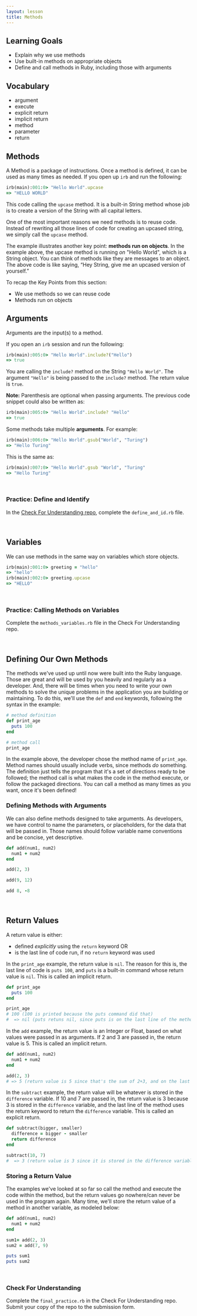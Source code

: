 ```yaml
---
layout: lesson
title: Methods
---
```


## Learning Goals

- Explain why we use methods
- Use built-in methods on appropriate objects
- Define and call methods in Ruby, including those with arguments

## Vocabulary

- <span class="vocab">argument</span>
- <span class="vocab">execute</span>
- <span class="vocab">explicit return</span>
- <span class="vocab">implicit return</span>
- <span class="vocab">method</span>
- <span class="vocab">parameter</span>
- <span class="vocab">return</span>

## Methods

A <span class="vocab">Method</span> is a package of instructions. Once a method is defined, it can be used as many times as needed. If you open up `irb` and run the following:

```ruby
irb(main):001:0> "Hello World".upcase
=> "HELLO WORLD"
```

This code calling the `upcase` method. It is a built-in String method whose job is to create a version of the String with all capital letters.

One of the most important reasons we need methods is to reuse code. Instead of rewriting all those lines of code for creating an upcased string, we simply call the `upcase` method.

The example illustrates another key point: **methods run on objects**. In the example above, the upcase method is running _on_ "Hello World", which is a String object. You can think of methods like they are messages to an object. The above code is like saying, “Hey String, give me an upcased version of yourself.”

To recap the Key Points from this section:
- We use methods so we can reuse code
- Methods run on objects

## Arguments

<span class="vocab">Arguments</span> are the input(s) to a method.

If you open an `irb` session and run the following:

```ruby
irb(main):005:0> "Hello World".include?("Hello")
=> true
```

You are calling the `include?` method on the String `"Hello World"`. The argument `"Hello"` is being passed to the `include?` method. The return value is `true`.

**Note:** Parenthesis are optional when passing arguments. The previous code snippet could also be written as:

```ruby
irb(main):005:0> "Hello World".include? "Hello"
=> true
```

Some methods take multiple **arguments**. For example:

```ruby
irb(main):006:0> "Hello World".gsub("World", "Turing")
=> "Hello Turing"
```

This is the same as:

```ruby
irb(main):007:0> "Hello World".gsub "World", "Turing"
=> "Hello Turing"
```

<br>
<div class="s-card">
  <h3>Practice: Define and Identify</h3> 
  <p>In the <a href="https://github.com/turingschool/methods_cfu_am0/blob/main/self_eval.md" target="blank">Check For Understanding repo</a>, complete the <code>define_and_id.rb</code> file.</p>
</div>
<br>


## Variables

We can use methods in the same way on variables which store objects.

```ruby
irb(main):001:0> greeting = "hello"
=> "hello"
irb(main):002:0> greeting.upcase
=> "HELLO"
```

<br>
<div class="s-card">
  <h3>Practice: Calling Methods on Variables</h3> 
  <p>Complete the <code>methods_variables.rb</code> file in the Check For Understanding repo.</p>
</div>
<br>

## Defining Our Own Methods

The methods we've used up until now were built into the Ruby language. Those are great and will be used by you heavily and regularly as a developer. And, there will be times when you need to write your own methods to solve the unique problems in the application you are building or maintaining. To do this, we'll use the `def` and `end` keywords, following the syntax in the example:

```ruby
# method definition
def print_age
  puts 100
end

# method call
print_age
```

In the example above, the developer chose the method name of `print_age`. Method names should usually include verbs, since methods _do_ something. The definition just tells the program that it's a set of directions ready to be followed; the method call is what makes the code in the method <span class="vocab">execute</span>, or follow the packaged directions. You can call a method as many times as you want, once it's been defined!

### Defining Methods with Arguments

We can also define methods designed to take arguments. As developers, we have control to name the <span class="vocab">parameters</span>, or placeholders, for the data that will be passed in. Those names should follow variable name conventions and be concise, yet descriptive.

```ruby
def add(num1, num2)
  num1 + num2
end

add(2, 3)

add(9, 12)

add 8, -8
```
<br>

## Return Values

A <span class="vocab">return value</span> is either:

- defined _explicitly_ using the `return` keyword OR
- is the last line of code run, if no `return` keyword was used

In the `print_age` example, the return value is `nil`. The reason for this is, the last line of code is `puts 100`, and `puts` is a built-in command whose return value is `nil`. This is called an <span class="vocab">implicit return</span>.

```ruby
def print_age
  puts 100
end

print_age
# 100 (100 is printed because the puts command did that)
#  => nil (puts retuns nil, since puts is on the last line of the method, the return value of the method is nil)
```

In the `add` example, the return value is an Integer or Float, based on what values were passed in as arguments. If 2 and 3 are passed in, the return value is 5. This is called an implicit return.

```ruby
def add(num1, num2)
  num1 + num2
end

add(2, 3)
# => 5 (return value is 5 since that's the sum of 2+3, and on the last line of the method)
```

In the `subtract` example, the return value will be whatever is stored in the `difference` variable. If 10 and 7 are passed in, the return value is 3 because 3 is stored in the `difference` variable, and the last line of the method uses the return keyword to return the `difference` variable. This is called an <span class="vocab">explicit return</span>.

```ruby
def subtract(bigger, smaller)
  difference = bigger - smaller
  return difference
end

subtract(10, 7)
#  => 3 (return value is 3 since it is stored in the difference variable, and the last line of the method uses the return keyword)
```

### Storing a Return Value

The examples we've looked at so far so call the method and execute the code within the method, but the return values go nowhere/can never be used in the program again. Many time, we'll store the return value of a method in another variable, as modeled below:

```ruby
def add(num1, num2)
  num1 + num2
end

sum1= add(2, 3)
sum2 = add(7, 9)

puts sum1
puts sum2
```
<br>

<div class="s-card">
  <h3>Check For Understanding</h3>
  <p>Complete the <code>final_practice.rb</code> in the Check For Understanding repo. Submit your copy of the repo to the submission form.</p>
</div>

<br><br><br>
